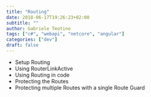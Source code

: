 ```yaml
---
title: "Routing"
date: 2018-06-17T19:26:23+02:00
subtitle: ""
author: Gabriele Teotino
tags: ["c#", "webapi", "netcore", "angular"]
categories: ["dev"]
draft: false
---
```


- Setup Routing
- Using RouterLinkActive
- Using Routing in code
- Protecting the Routes
- Protecting multiple Routes with a single Route Guard
